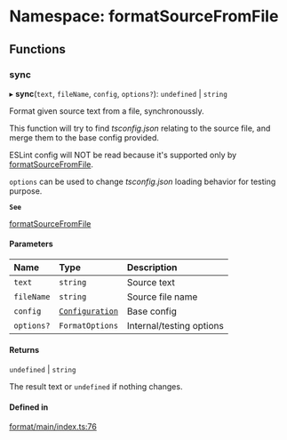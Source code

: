 # Namespace: formatSourceFromFile

## Functions

### sync

▸ **sync**(`text`, `fileName`, `config`, `options?`): `undefined` \| `string`

Format given source text from a file, synchronoussly.

This function will try to find _tsconfig.json_ relating to the source file,
and merge them to the base config provided.

ESLint config will NOT be read because it's supported only by [formatSourceFromFile](../README.md#formatsourcefromfile).

`options` can be used to change _tsconfig.json_ loading behavior for testing
purpose.

**`See`**

[formatSourceFromFile](../README.md#formatsourcefromfile)

#### Parameters

| Name | Type | Description |
| :------ | :------ | :------ |
| `text` | `string` | Source text |
| `fileName` | `string` | Source file name |
| `config` | [`Configuration`](../interfaces/Configuration.md) | Base config |
| `options?` | `FormatOptions` | Internal/testing options |

#### Returns

`undefined` \| `string`

The result text or `undefined` if nothing changes.

#### Defined in

[format/main/index.ts:76](https://github.com/daidodo/format-imports/blob/36b9131/src/lib/format/main/index.ts#L76)
